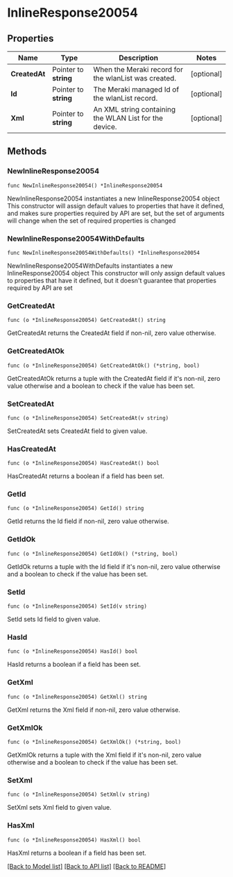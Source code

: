# InlineResponse20054

## Properties

Name | Type | Description | Notes
------------ | ------------- | ------------- | -------------
**CreatedAt** | Pointer to **string** | When the Meraki record for the wlanList was created. | [optional] 
**Id** | Pointer to **string** | The Meraki managed Id of the wlanList record. | [optional] 
**Xml** | Pointer to **string** | An XML string containing the WLAN List for the device. | [optional] 

## Methods

### NewInlineResponse20054

`func NewInlineResponse20054() *InlineResponse20054`

NewInlineResponse20054 instantiates a new InlineResponse20054 object
This constructor will assign default values to properties that have it defined,
and makes sure properties required by API are set, but the set of arguments
will change when the set of required properties is changed

### NewInlineResponse20054WithDefaults

`func NewInlineResponse20054WithDefaults() *InlineResponse20054`

NewInlineResponse20054WithDefaults instantiates a new InlineResponse20054 object
This constructor will only assign default values to properties that have it defined,
but it doesn't guarantee that properties required by API are set

### GetCreatedAt

`func (o *InlineResponse20054) GetCreatedAt() string`

GetCreatedAt returns the CreatedAt field if non-nil, zero value otherwise.

### GetCreatedAtOk

`func (o *InlineResponse20054) GetCreatedAtOk() (*string, bool)`

GetCreatedAtOk returns a tuple with the CreatedAt field if it's non-nil, zero value otherwise
and a boolean to check if the value has been set.

### SetCreatedAt

`func (o *InlineResponse20054) SetCreatedAt(v string)`

SetCreatedAt sets CreatedAt field to given value.

### HasCreatedAt

`func (o *InlineResponse20054) HasCreatedAt() bool`

HasCreatedAt returns a boolean if a field has been set.

### GetId

`func (o *InlineResponse20054) GetId() string`

GetId returns the Id field if non-nil, zero value otherwise.

### GetIdOk

`func (o *InlineResponse20054) GetIdOk() (*string, bool)`

GetIdOk returns a tuple with the Id field if it's non-nil, zero value otherwise
and a boolean to check if the value has been set.

### SetId

`func (o *InlineResponse20054) SetId(v string)`

SetId sets Id field to given value.

### HasId

`func (o *InlineResponse20054) HasId() bool`

HasId returns a boolean if a field has been set.

### GetXml

`func (o *InlineResponse20054) GetXml() string`

GetXml returns the Xml field if non-nil, zero value otherwise.

### GetXmlOk

`func (o *InlineResponse20054) GetXmlOk() (*string, bool)`

GetXmlOk returns a tuple with the Xml field if it's non-nil, zero value otherwise
and a boolean to check if the value has been set.

### SetXml

`func (o *InlineResponse20054) SetXml(v string)`

SetXml sets Xml field to given value.

### HasXml

`func (o *InlineResponse20054) HasXml() bool`

HasXml returns a boolean if a field has been set.


[[Back to Model list]](../README.md#documentation-for-models) [[Back to API list]](../README.md#documentation-for-api-endpoints) [[Back to README]](../README.md)



